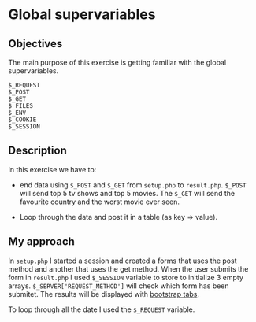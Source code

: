 # Global supervariables

## Objectives

The main purpose of this exercise is getting familiar with the global supervariables.

```$_SERVER
$_REQUEST
$_POST
$_GET
$_FILES
$_ENV
$_COOKIE
$_SESSION
```

## Description

In this exercise we have to:

- end data using `$_POST` and `$_GET` from `setup.php` to `result.php`. `$_POST` will send top 5 tv shows and top 5 movies. The `$_GET` will send the favourite country and the worst movie ever seen.

- Loop through the data and post it in a table (as key => value).

## My approach

In `setup.php` I started a session and created a forms that uses the post method and another that uses the get method. When the user submits the form in `result.php` I used `$_SESSION` variable to store to initialize 3 empty arrays. `$_SERVER['REQUEST_METHOD']` will check which form has been submitet. The results will be displayed with [bootstrap tabs](https://getbootstrap.com/docs/4.3/components/navs/#tabs).

To loop through all the date I used the `$_REQUEST` variable.
